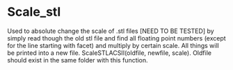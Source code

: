 # Scale_stl
Used to absolute change the scale of .stl files [NEED TO BE TESTED] 
by simply read though the old stl file and find all floating point numbers (except for the line starting with facet)
and multiply by certain scale.
All things will be printed into a new file.
ScaleSTLACSII(oldfile, newfile, scale).
Oldfile should exist in the same folder with this function.



